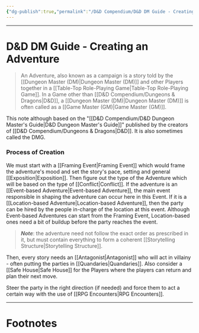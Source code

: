 ```yaml
---
{"dg-publish":true,"permalink":"/D&D Compendium/D&D DM Guide - Creating an Adventure/","tags":["TTRPG"]}
---
```



---
# D&D DM Guide - Creating an Adventure
> An Adventure, also known as a campaign is a story told by the [[Dungeon Master (DM)\|Dungeon Master (DM)]] and other Players together in a [[Table-Top Role-Playing Game\|Table-Top Role-Playing Game]]. In a Game other than [[D&D Compendium/Dungeons & Dragons\|D&D]], a [[Dungeon Master (DM)\|Dungeon Master (DM)]] is often called as a [[Game Master (GM)\|Game Master (GM)]].

This note although based on the "[[D&D Compendium/D&D Dungeon Master's Guide\|D&D Dungeon Master's Guide]]" published by the creators of [[D&D Compendium/Dungeons & Dragons\|D&D]].
It is also sometimes called the DMG.
### Process of Creation
We must start with a [[Framing Event\|Framing Event]] which would frame the adventure's mood and set the story's pace, setting and general [[Exposition\|Exposition]]. Then figure out the type of the Adventure which will be based on the type of [[Conflict\|Conflict]]. If the adventure is an [[Event-based Adventure\|Event-based Adventure]], the main event responsible in shaping the adventure can occur here in this Event. If it is a [[Location-based Adventure\|Location-based Adventure]], then the party can be hired by the people in-charge of the location at this event. Although Event-based Adventures can start from the Framing Event, Location-based ones need a bit of buildup before the party reaches the event. 

> ***Note***: the adventure need not follow the exact order as prescribed in it, but must contain everything to form a coherent [[Storytelling Structure\|Storytelling Structure]].

Then, every story needs an [[Antagonist\|Antagonist]] who will act in villainy - often putting the parties in [[Quandaries\|Quandaries]]. Also consider a [[Safe House\|Safe House]] for the Players where the players can return and plan their next move.

Steer the party in the right direction (if needed) and force them to act a certain way with the use of [[RPG Encounters\|RPG Encounters]].

---
# Footnotes